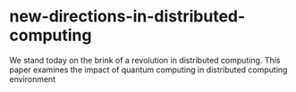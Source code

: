 # new-directions-in-distributed-computing
We stand today on the brink of a revolution in distributed computing. This paper examines the impact of quantum computing in distributed computing environment
